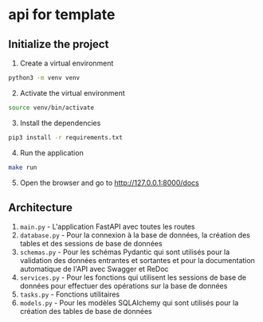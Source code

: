 # api for template

## Initialize the project
1. Create a virtual environment
```bash
python3 -m venv venv
```
2. Activate the virtual environment
```bash
source venv/bin/activate
```
3. Install the dependencies
```bash
pip3 install -r requirements.txt
```
4. Run the application
```bash
make run
```
5. Open the browser and go to http://127.0.0.1:8000/docs


## Architecture
1. `main.py` - L'application FastAPI avec toutes les routes
2. `database.py` - Pour la connexion à la base de données, la création des tables et des sessions de base de données 
3. `schemas.py` - Pour les schémas Pydantic qui sont utilisés pour la validation des données entrantes et sortantes et pour la documentation automatique de l'API avec Swagger et ReDoc 
4. `services.py` - Pour les fonctions qui utilisent les sessions de base de données pour effectuer des opérations sur la base de données
5. `tasks.py` - Fonctions utilitaires
6. `models.py` - Pour les modèles SQLAlchemy qui sont utilisés pour la création des tables de base de données